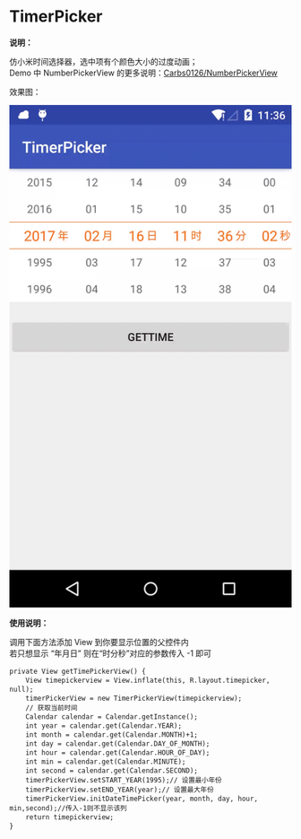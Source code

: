 # TimerPicker

**说明：**

仿小米时间选择器，选中项有个颜色大小的过度动画；  
Demo 中 NumberPickerView 的更多说明：[Carbs0126/NumberPickerView](https://github.com/Carbs0126/NumberPickerView)

效果图：

![image](effect_image.gif)


**使用说明：**

调用下面方法添加 View 到你要显示位置的父控件内  
若只想显示 “年月日” 则在“时分秒”对应的参数传入 -1 即可

	private View getTimePickerView() {
        View timepickerview = View.inflate(this, R.layout.timepicker, null);
        timerPickerView = new TimerPickerView(timepickerview);
        // 获取当前时间
        Calendar calendar = Calendar.getInstance();
        int year = calendar.get(Calendar.YEAR);
        int month = calendar.get(Calendar.MONTH)+1;
        int day = calendar.get(Calendar.DAY_OF_MONTH);
        int hour = calendar.get(Calendar.HOUR_OF_DAY);
        int min = calendar.get(Calendar.MINUTE);
        int second = calendar.get(Calendar.SECOND);
        timerPickerView.setSTART_YEAR(1995);// 设置最小年份
        timerPickerView.setEND_YEAR(year);// 设置最大年份
        timerPickerView.initDateTimePicker(year, month, day, hour, min,second);//传入-1则不显示该列
        return timepickerview;
    }